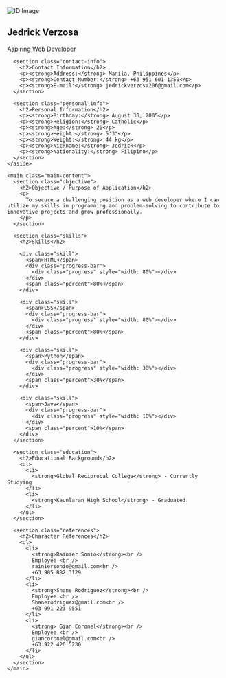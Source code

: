 <html lang="en">
<head>
  <meta charset="UTF-8" />
  <meta name="viewport" content="width=device-width, initial-scale=1" />
  <title>Resume - Web Developer</title>
  <link rel="stylesheet" href="css.css" />
</head>
<body>
  <div class="container">
    <aside class="sidebar">
      <img src="![Uploading pc.jpg…]()
" alt="ID Image" class="id-image" />
      <h1 class="name">Jedrick Verzosa</h1>
      <p class="title">Aspiring Web Developer</p>

      <section class="contact-info">
        <h2>Contact Information</h2>
        <p><strong>Address:</strong> Manila, Philippines</p>
        <p><strong>Contact Number:</strong> +63 951 601 1350</p>
        <p><strong>E-mail:</strong> jedrickverzosa206@gmail.com</p>
      </section>

      <section class="personal-info">
        <h2>Personal Information</h2>
        <p><strong>Birthday:</strong> August 30, 2005</p>
        <p><strong>Religion:</strong> Catholic</p>
        <p><strong>Age:</strong> 20</p>
        <p><strong>Height:</strong> 5'3"</p>
        <p><strong>Weight:</strong> 44 kg</p>
        <p><strong>Nickname:</strong> Jedrick</p>
        <p><strong>Nationality:</strong> Filipino</p>
      </section>
    </aside>

    <main class="main-content">
      <section class="objective">
        <h2>Objective / Purpose of Application</h2>
        <p>
          To secure a challenging position as a web developer where I can utilize my skills in programming and problem-solving to contribute to innovative projects and grow professionally.
        </p>
      </section>

      <section class="skills">
        <h2>Skills</h2>

        <div class="skill">
          <span>HTML</span>
          <div class="progress-bar">
            <div class="progress" style="width: 80%"></div>
          </div>
          <span class="percent">80%</span>
        </div>

        <div class="skill">
          <span>CSS</span>
          <div class="progress-bar">
            <div class="progress" style="width: 80%"></div>
          </div>
          <span class="percent">80%</span>
        </div>

        <div class="skill">
          <span>Python</span>
          <div class="progress-bar">
            <div class="progress" style="width: 30%"></div>
          </div>
          <span class="percent">30%</span>
        </div>

        <div class="skill">
          <span>Java</span>
          <div class="progress-bar">
            <div class="progress" style="width: 10%"></div>
          </div>
          <span class="percent">10%</span>
        </div>
      </section>

      <section class="education">
        <h2>Educational Background</h2>
        <ul>
          <li>
            <strong>Global Reciprocal College</strong> - Currently Studying
          </li>
          <li>
            <strong>Kaunlaran High School</strong> - Graduated
          </li>
        </ul>
      </section>

      <section class="references">
        <h2>Character References</h2>
        <ul>
          <li>
            <strong>Rainier Sonio</strong><br />
            Employee <br />
            rainiersonio@gmail.com<br />
            +63 985 882 3129
          </li>
          <li>
            <strong>Shane Rodriguez</strong><br />
            Employee <br />
            Shanerodriguez@gmail.com<br />
            +63 991 223 9551
          </li>
          <li>
            <strong> Gian Coronel</strong><br />
            Employee <br />
            giancoronel@gmail.com<br />
            +63 922 426 5230
          </li>
        </ul>
      </section>
    </main>
  </div>
</body>
</html>
